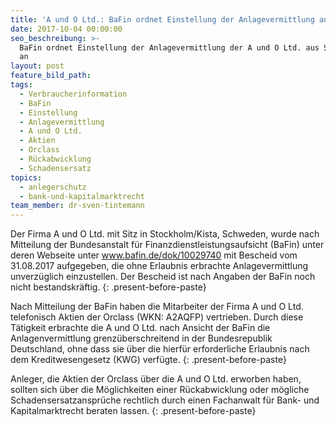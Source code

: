 ```yaml
---
title: 'A und O Ltd.: BaFin ordnet Einstellung der Anlagevermittlung an'
date: 2017-10-04 00:00:00
seo_beschreibung: >-
  BaFin ordnet Einstellung der Anlagevermittlung der A und O Ltd. aus Schweden
  an
layout: post
feature_bild_path:
tags:
  - Verbraucherinformation
  - BaFin
  - Einstellung
  - Anlagevermittlung
  - A und O Ltd.
  - Aktien
  - Orclass
  - Rückabwicklung
  - Schadensersatz
topics:
  - anlegerschutz
  - bank-und-kapitalmarktrecht
team_member: dr-sven-tintemann
---
```



Der Firma A und O Ltd. mit Sitz in Stockholm/Kista, Schweden, wurde nach Mitteilung der Bundesanstalt f&uuml;r Finanzdienstleistungsaufsicht (BaFin) unter deren Webseite unter www.bafin.de/dok/10029740 mit Bescheid vom 31.08.2017 aufgegeben, die ohne Erlaubnis erbrachte Anlagevermittlung unverz&uuml;glich einzustellen. Der Bescheid ist nach Angaben der BaFin noch nicht bestandskr&auml;ftig.
{: .present-before-paste}

Nach Mitteilung der BaFin haben die Mitarbeiter der Firma A und O Ltd. telefonisch Aktien der Orclass (WKN: A2AQFP) vertrieben. Durch diese T&auml;tigkeit erbrachte die A und O Ltd. nach Ansicht der BaFin die Anlagenvermittlung grenz&uuml;berschreitend in der Bundesrepublik Deutschland, ohne dass sie &uuml;ber die hierf&uuml;r erforderliche Erlaubnis nach dem Kreditwesengesetz (KWG) verf&uuml;gte.
{: .present-before-paste}

Anleger, die Aktien der Orclass &uuml;ber die A und O Ltd. erworben haben, sollten sich &uuml;ber die M&ouml;glichkeiten einer R&uuml;ckabwicklung oder m&ouml;gliche Schadensersatzanspr&uuml;che rechtlich durch einen Fachanwalt f&uuml;r Bank- und Kapitalmarktrecht beraten lassen.
{: .present-before-paste}